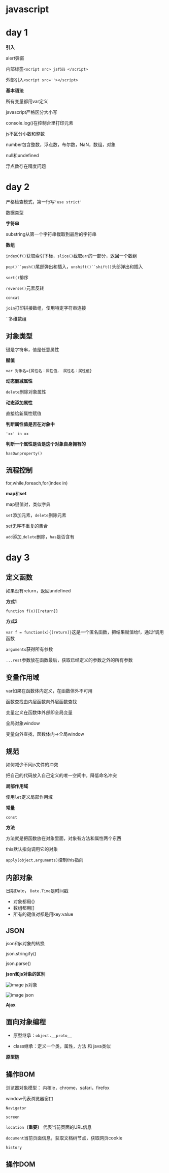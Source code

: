 # javascript
# day 1

**引入**

alert弹窗

内部标签`<script src> js代码 </script>`

外部引入`<script src=''></script>`

**基本语法**

所有变量都用var定义

javascript严格区分大小写

console.log()在控制台里打印元素

js不区分小数和整数

number包含整数，浮点数，布尔数，NaN，数组，对象

null和undefined

浮点数存在精度问题

# day 2

严格检查模式，第一行写`'use strict'`

数据类型

**字符串**

substring从第一个字符串截取到最后的字符串

**数组**

`indexOf()`获取索引下标，`slice()`截取arr的一部分，返回一个数组

`pop()``push()`尾部弹出和插入，`unshift()``shift()`头部弹出和插入

`sort()`排序

`reverse()`元素反转

`concat`

`join`打印拼接数组，使用特定字符串连接

``多维数组

## 对象类型
键是字符串，值是任意属性

**赋值**

`var 对象名={属性名：属性值，
           属性名：属性值}`

**动态删减属性**

`delete`删除对象属性

**动态添加属性**

直接给新属性赋值

**判断属性值是否在对象中**

`'xx' in xx`

**判断一个属性是否是这个对象自身拥有的**

`hasOwnproperty()`

## 流程控制
for,while,foreach,for(index in)

**map**和**set**

map键值对，类似字典

`set`添加元素，`delete`删除元素


set无序不重复的集合

`add`添加,`delete`删除，`has`是否含有

# day 3
## 定义函数
如果没有return，返回undefined

**方式1**

`function f(x){[return]}`

**方式2**

`var f = function(x){[return]}`这是一个匿名函数，把结果赋值给f，通过f调用函数

`arguments`获得所有参数

`...rest`参数放在函数最后，获取已经定义的参数之外的所有参数

## 变量作用域
var如果在函数体内定义，在函数体外不可用

函数查找由内层函数向外层函数查找

变量定义在函数体外部即全局变量

全局对象window

变量向外查找，函数体内→全局window

## 规范
如何减少不同js文件的冲突

把自己的代码放入自己定义的唯一空间中，降低命名冲突

**局部作用域**

使用`let`定义局部作用域

**常量**

`const`

**方法**

方法就是把函数放在对象里面，对象有方法和属性两个东西

this默认指向调用它的对象

`apply(object,arguments)`控制this指向

## 内部对象

日期Date，  `Date.Time`是时间戳


- 对象都用{}
- 数组都用[]
- 所有的键值对都是用key:value

## JSON

json和js对象的转换

json.stringify()

json.parse()

**json和js对象的区别**

![image](https://user-images.githubusercontent.com/91414286/205037894-a4b79a1b-e432-472c-8060-7ad68118021d.png)
js对象

![image](https://user-images.githubusercontent.com/91414286/205038026-1c41cd3a-6d2e-4503-b4c2-bba8b2577aee.png)
json

**Ajax**

## 面向对象编程

- 原型继承：`object.__proto__`

- class继承：定义一个类，属性，方法 和 java类似

**原型链**


## 操作BOM
浏览器对象模型：
内核ie，chrome，safari，firefox

window代表浏览器窗口

`Navigator`

`screen`

`location`**（重要）** 代表当前页面的URL信息

`document`当前页面信息，获取文档树节点，获取网页cookie

`history`

## 操作DOM
